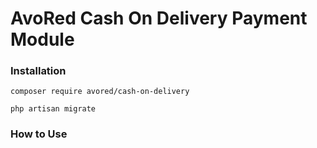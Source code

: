 # AvoRed Cash On Delivery Payment Module

### Installation

    composer require avored/cash-on-delivery 
    
    php artisan migrate

### How to Use
